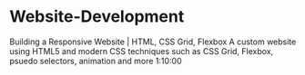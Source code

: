 # Website-Development
Building a Responsive Website | HTML, CSS Grid, Flexbox
A custom website using HTML5 and modern CSS techniques such as CSS Grid, Flexbox, psuedo selectors, animation and more
1:10:00